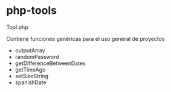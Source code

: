 # php-tools

Tool.php

Contiene funciones genéricas para el uso general de proyectos

* outputArray
* randomPassword
* getDifferenceBetweenDates
* getTimeAgo
* setSizeString
* spanishDate